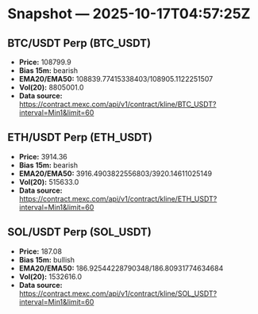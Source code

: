 # Snapshot — 2025-10-17T04:57:25Z

## BTC/USDT Perp (BTC_USDT)
- **Price:** 108799.9
- **Bias 15m:** bearish
- **EMA20/EMA50:** 108839.77415338403/108905.1122251507
- **Vol(20):** 8805001.0
- **Data source:** https://contract.mexc.com/api/v1/contract/kline/BTC_USDT?interval=Min1&limit=60

## ETH/USDT Perp (ETH_USDT)
- **Price:** 3914.36
- **Bias 15m:** bearish
- **EMA20/EMA50:** 3916.4903822556803/3920.14611025149
- **Vol(20):** 515633.0
- **Data source:** https://contract.mexc.com/api/v1/contract/kline/ETH_USDT?interval=Min1&limit=60

## SOL/USDT Perp (SOL_USDT)
- **Price:** 187.08
- **Bias 15m:** bullish
- **EMA20/EMA50:** 186.92544228790348/186.80931774634684
- **Vol(20):** 1532616.0
- **Data source:** https://contract.mexc.com/api/v1/contract/kline/SOL_USDT?interval=Min1&limit=60
